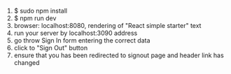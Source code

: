 1. $ sudo npm install
2. $ npm run dev
3. browser: localhost:8080, rendering of "React simple starter" text 
4. run your server by localhost:3090 address
6. go throw Sign In form entering the correct data  
7. click to "Sign Out" button 
8. ensure that you has been redirected to signout page and header link has changed
